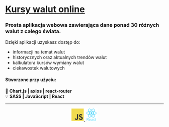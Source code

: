 # [Kursy walut online]

### Prosta aplikacja webowa zawierająca dane ponad 30 różnych walut z całego świata.
Dzięki aplikacji uzyskasz dostęp do:
- informacji na temat walut
- historycznych oraz aktualnych trendów walut
- kalkulatora kursów wymiany walut
- ciekawostek walutowych

<h4>Stworzone przy użyciu: </h4>

:wrench: **Chart.js | axios | react-router**
<br>
:bulb: **SASS | JavaScript | React**

[Kursy walut online]: <https://kursywalutonline.netlify.app/>

<hr>
<p align="center">
 <a href="https://developer.mozilla.org/en-US/docs/Web/JavaScript" target="_blank" rel="noreferrer"> <img src="https://raw.githubusercontent.com/devicons/devicon/master/icons/javascript/javascript-original.svg" alt="javascript" width="40" height="40"/> </a>
 <a href="https://reactjs.org/" target="_blank" rel="noreferrer"> <img src="https://raw.githubusercontent.com/devicons/devicon/master/icons/react/react-original-wordmark.svg" alt="react" width="40" height="40"/> </a>
</p>
